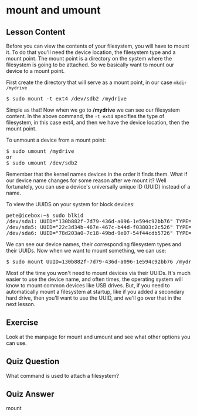# mount and umount

## Lesson Content

Before you can view the contents of your filesystem, you will have to mount it. To do that you'll need the device location, the filesystem type and a mount point. The mount point is a directory on the system where the filesystem is going to be attached. So we basically want to mount our device to a mount point. 

First create the directory that will serve as a mount point, in our case <code>mkdir /mydrive</code>

<pre>$ sudo mount -t ext4 /dev/sdb2 /mydrive</pre>

Simple as that! Now when we go to <b>/mydrive</b> we can see our filesystem content. In the above command, the <code>-t ext4</code> specifies the type of filesystem, in this case ext4, and then we have the device location, then the mount point. 

To unmount a device from a mount point: 

<pre>$ sudo umount /mydrive 
or 
$ sudo umount /dev/sdb2</pre>

Remember that the kernel names devices in the order it finds them. What if our device name changes for some reason after we mount it? Well fortunately, you can use a device's universally unique ID (UUID) instead of a name.

To view the UUIDS on your system for block devices:

<pre>
pete@icebox:~$ sudo blkid
/dev/sda1: UUID="130b882f-7d79-436d-a096-1e594c92bb76" TYPE="ext4" 
/dev/sda5: UUID="22c3d34b-467e-467c-b44d-f03803c2c526" TYPE="swap" 
/dev/sda6: UUID="78d203a0-7c18-49bd-9e07-54f44cdb5726" TYPE="xfs" 
</pre>

We can see our device names, their corresponding filesystem types and their UUIDs. Now when we want to mount something, we can use:

<pre>$ sudo mount UUID=130b882f-7d79-436d-a096-1e594c92bb76 /mydrive</pre>

Most of the time you won't need to mount devices via their UUIDs. It's much easier to use the device name, and often times, the operating system will know to mount common devices like USB drives. But, if you need to automatically mount a filesystem at startup, like if you added a secondary hard drive, then you'll want to use the UUID, and we'll go over that in the next lesson.

## Exercise

Look at the manpage for mount and umount and see what other options you can use.

## Quiz Question

What command is used to attach a filesystem?

## Quiz Answer

mount
